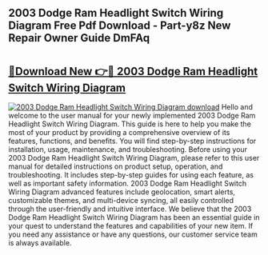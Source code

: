 ## 2003 Dodge Ram Headlight Switch Wiring Diagram Free Pdf Download - Part-y8z New Repair Owner Guide DmFAq

# <h2><a href="http://dfqksga.blite.top/?on=2003+Dodge+Ram+Headlight+Switch+Wiring+Diagram">🔗Download New 👉🔴 2003 Dodge Ram Headlight Switch Wiring Diagram</a></h2>

[![2003 Dodge Ram Headlight Switch Wiring Diagram download](https://i.imgur.com/lujVjoI.png)](http://dfqksga.blite.top/?on=2003+Dodge+Ram+Headlight+Switch+Wiring+Diagram)
Hello and welcome to the user manual for your newly implemented 2003 Dodge Ram Headlight Switch Wiring Diagram. This guide is here to help you make the most of your product by providing a comprehensive overview of its features, functions, and benefits. You will find step-by-step instructions for installation, usage, maintenance, and troubleshooting. Before using your 2003 Dodge Ram Headlight Switch Wiring Diagram, please refer to this user manual for detailed instructions on product setup, operation, and troubleshooting. It includes step-by-step guides for using each feature, as well as important safety information. 2003 Dodge Ram Headlight Switch Wiring Diagram advanced features include geolocation, smart alerts, customizable themes, and multi-device syncing, all easily controlled through the user-friendly and intuitive interface. We believe that the 2003 Dodge Ram Headlight Switch Wiring Diagram has been an essential guide in your quest to understand the features and capabilities of your new item. If you need any assistance or have any questions, our customer service team is always available.

